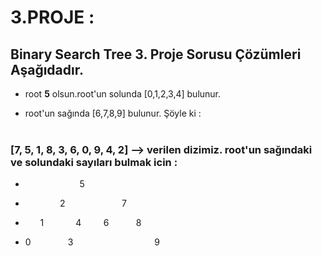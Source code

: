 # **3.PROJE :** 

## Binary Search Tree 3. Proje Sorusu Çözümleri Aşağıdadır.

- root **5** olsun.root'un solunda [0,1,2,3,4] bulunur. 

- root'un sağında [6,7,8,9] bulunur. Şöyle ki : <br><br>

###  [7, 5, 1, 8, 3, 6, 0, 9, 4, 2] --> verilen dizimiz. root'un sağındaki ve solundaki sayıları bulmak icin :

- &nbsp; &nbsp; &nbsp; &nbsp; &nbsp; &nbsp; &nbsp; &nbsp; &nbsp;  &nbsp; &nbsp; 5 
- &nbsp; &nbsp; &nbsp; &nbsp; &nbsp; &nbsp;  &nbsp;  2           &nbsp; &nbsp; &nbsp; &nbsp; &nbsp;  &nbsp; &nbsp; &nbsp; &nbsp; &nbsp; &nbsp; 7 
- &nbsp; &nbsp; &nbsp; 1    &nbsp; &nbsp; &nbsp; &nbsp; &nbsp; &nbsp; 4             &nbsp; &nbsp; &nbsp; &nbsp; 6                 &nbsp; &nbsp; &nbsp; &nbsp; &nbsp; 8      

- 0  &nbsp; &nbsp; &nbsp; &nbsp; &nbsp; &nbsp; &nbsp; 3 &nbsp; &nbsp; &nbsp; &nbsp; &nbsp; &nbsp; &nbsp; &nbsp; &nbsp; &nbsp; &nbsp; &nbsp; &nbsp; &nbsp; &nbsp; &nbsp; 9

